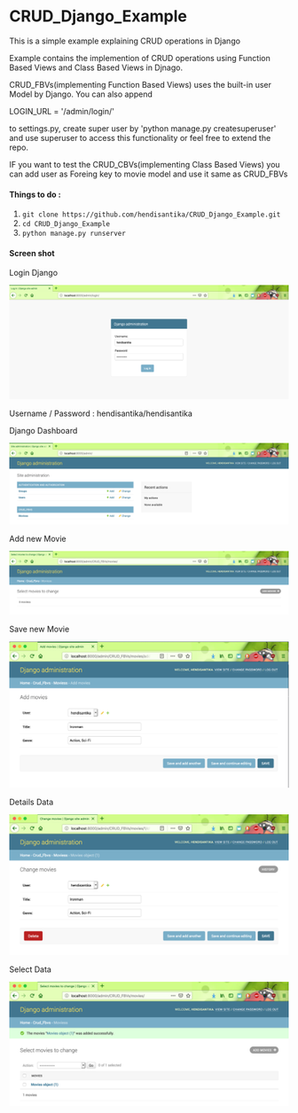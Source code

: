 # CRUD_Django_Example

This is a simple example explaining CRUD operations in Django

Example contains the implemention of CRUD operations using Function Based Views and Class Based Views in Djnago.

CRUD_FBVs(implementing Function Based Views) uses the built-in user Model by Django. You can also append

LOGIN_URL = '/admin/login/'

to settings.py, create super user by 'python manage.py createsuperuser' and use superuser to access this functionality or feel free to extend the repo.

IF you want to test the CRUD_CBVs(implementing Class Based Views) you can add user as Foreing key to movie model and use it same as CRUD_FBVs

#### Things to do :
1. `git clone https://github.com/hendisantika/CRUD_Django_Example.git`
2. `cd CRUD_Django_Example`
3. `python manage.py runserver`

#### Screen shot

Login Django

![Login Django Admin](img/admin.png "Login Django Admin")

Username / Password : hendisantika/hendisantika

Django Dashboard

![Django Dashboard](img/dashboard.png "Django Dashboard")

Add new Movie

![Add new Movie](img/add.png "Add New Movie")

Save new Movie

![Save new movie](img/save.png "Save new movie")

Details Data

![Details Data](img/details.png "Details Data")

Select Data

![Select Data](img/select.png "Select Data")